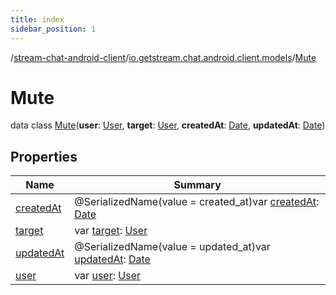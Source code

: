 ```yaml
---
title: index
sidebar_position: 1
---
```

/[stream-chat-android-client](../../index.md)/[io.getstream.chat.android.client.models](../index.md)/[Mute](index.md)  
  
  
  
# Mute  
data class [Mute](index.md)(**user**: [User](../User/index.md), **target**: [User](../User/index.md), **createdAt**: [Date](https://developer.android.com/reference/kotlin/java/util/Date.html), **updatedAt**: [Date](https://developer.android.com/reference/kotlin/java/util/Date.html))  
  
## Properties  
  
|  Name |  Summary | 
|---|---|
| <a name="io.getstream.chat.android.client.models/Mute/createdAt/#/PointingToDeclaration/"></a>[createdAt](createdAt.md)| <a name="io.getstream.chat.android.client.models/Mute/createdAt/#/PointingToDeclaration/"></a>@SerializedName(value = created_at)var [createdAt](createdAt.md): [Date](https://developer.android.com/reference/kotlin/java/util/Date.html)|
| <a name="io.getstream.chat.android.client.models/Mute/target/#/PointingToDeclaration/"></a>[target](target.md)| <a name="io.getstream.chat.android.client.models/Mute/target/#/PointingToDeclaration/"></a>var [target](target.md): [User](../User/index.md)|
| <a name="io.getstream.chat.android.client.models/Mute/updatedAt/#/PointingToDeclaration/"></a>[updatedAt](updatedAt.md)| <a name="io.getstream.chat.android.client.models/Mute/updatedAt/#/PointingToDeclaration/"></a>@SerializedName(value = updated_at)var [updatedAt](updatedAt.md): [Date](https://developer.android.com/reference/kotlin/java/util/Date.html)|
| <a name="io.getstream.chat.android.client.models/Mute/user/#/PointingToDeclaration/"></a>[user](user.md)| <a name="io.getstream.chat.android.client.models/Mute/user/#/PointingToDeclaration/"></a>var [user](user.md): [User](../User/index.md)|

